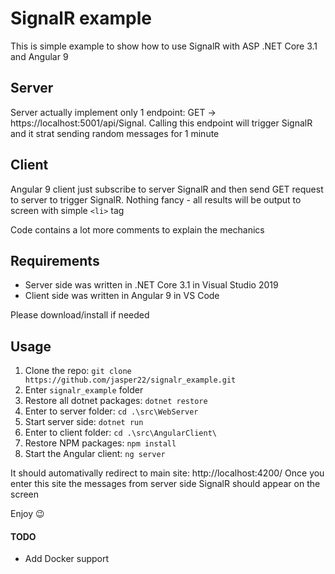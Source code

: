 # SignalR example

This is simple example to show how to use SignalR with ASP .NET Core 3.1 and Angular 9

## Server 

Server actually implement only 1 endpoint: GET -> https://localhost:5001/api/Signal. Calling this endpoint will trigger SignalR and it strat sending random messages for 1 minute

## Client

Angular 9 client just subscribe to server SignalR and then send GET request to server to trigger SignalR. Nothing fancy - all results will be output to screen with simple `<li>` tag



Code contains a lot more comments to explain the mechanics

## Requirements

* Server side was written in .NET Core 3.1 in Visual Studio 2019
* Client side was written in Angular 9 in VS Code

Please download/install if needed

## Usage

1. Clone the repo: `git clone https://github.com/jasper22/signalr_example.git`
2. Enter `signalr_example` folder
3. Restore all dotnet packages: `dotnet restore`
4. Enter to server folder: `cd .\src\WebServer`
5. Start server side: `dotnet run`
6. Enter to client folder: `cd .\src\AngularClient\`
7. Restore NPM packages: `npm install`
8. Start the Angular client: `ng server`

It should automativally redirect to main site: http://localhost:4200/  Once you enter this site the messages from server side SignalR should appear on the screen

Enjoy :wink:


#### TODO
* Add Docker support